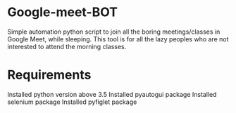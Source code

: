 # Google-meet-BOT
Simple automation python script to join all the boring meetings/classes in Google Meet, while sleeping. This tool is for all the lazy peoples who are not interested to attend the morning classes.

# Requirements
 Installed python version above 3.5
 Installed pyautogui package
 Installed selenium  package
 Installed pyfiglet package
